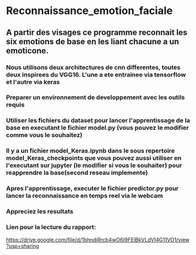 # 	Reconnaissance_emotion_faciale
## 	A partir des visages ce programme reconnait les six emotions de base en les liant chacune a un emoticone.
###	Nous utilisons deux architectures de cnn differentes, toutes deux inspirees du VGG16. L'une a ete entrainee via tensorflow et l'autre via keras
 
### Preparer un environnement de developpement avec les outils requis
### Utiliser les fichiers du dataset pour lancer l'apprentissage de la base en executant le fichier model.py (vous pouvez le modifier comme vous le souhaitez) 
### Il y a un fichier model_Keras.ipynb dans le sous repertoire model_Keras_checkpoints que vous pouvez aussi utiliser en l'executant sur jupyter (le modifier si vous le souhaiter) pour reapprendre la base(second reseau implemente) 
### Apres l'apprentissage, executer le fichier predictor.py pour lancer la reconnaissance en temps reel via le webcam
### Appreciez les resultats

### Lien pour la lecture du rapport:
https://drive.google.com/file/d/1bhndiRrcb4wO6I9FElBkVLdVI4G11VO1/view?usp=sharing
